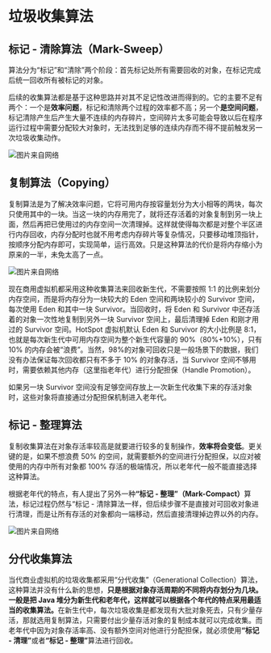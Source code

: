 # 垃圾收集算法

## 标记 - 清除算法（Mark-Sweep）

算法分为“标记”和“清除”两个阶段：首先标记处所有需要回收的对象，在标记完成后统一回收所有被标记的对象。

后续的收集算法都是基于这种思路并对其不足记性改进而得到的。它的主要不足有两个：一个是<strong>效率问题</strong>，标记和清除两个过程的效率都不高；另一个<strong>是空间问题</strong>，标记清除产生后产生大量不连续的内存碎片，空间碎片太多可能会导致以后在程序运行过程中需要分配较大对象时，无法找到足够的连续内存而不得不提前触发另一次垃圾收集动作。

![图片来自网络](https://img-blog.csdn.net/20161101212046218)

## 复制算法（Copying）

复制算法是为了解决效率问题，它将可用内存按容量划分为大小相等的两块，每次只使用其中的一块。当这一块的内存用完了，就将还存活着的对象复制到另一块上面，然后再把已使用过的内存空间一次清理掉。这样就使得每次都是对整个半区进行内存回收，内存分配时也就不用考虑内存碎片等复杂情况，只要移动堆顶指针，按顺序分配内存即可，实现简单，运行高效。只是这种算法的代价是将内存缩小为原来的一半，未免太高了一点。

![图片来自网络](https://img-blog.csdn.net/20161101224448761)

现在商用虚拟机都采用这种收集算法来回收新生代，不需要按照 1:1 的比例来划分内存空间，而是将内存分为一块较大的 Eden 空间和两块较小的 Survivor 空间，每次使用 Eden 和其中一块 Survivor。当回收时，将 Eden 和 Survivor 中还存活着的对象一次性地复制到另外一块 Survivor 空间上，最后清理掉 Eden 和刚才用过的 Survivor 空间。HotSpot 虚拟机默认 Eden 和 Survivor 的大小比例是 8:1，也就是每次新生代中可用内存空间为整个新生代容量的 90%（80%+10%），只有 10% 的内存会被“浪费”。当然，98%的对象可回收只是一般场景下的数据，我们没有办法保证每次回收都只有不多于 10% 的对象存活，当 Survivor 空间不够用时，需要依赖其他内存（这里指老年代）进行分配担保（Handle Promotion）。

如果另一块 Survivor 空间没有足够空间存放上一次新生代收集下来的存活对象时，这些对象将直接通过分配担保机制进入老年代。

## 标记 - 整理算法

复制收集算法在对象存活率较高是就要进行较多的复制操作，<strong>效率将会变低</strong>。更关键的是，如果不想浪费 50% 的空间，就需要额外的空间进行分配担保，以应对被使用的内存中所有对象都 100% 存活的极端情况，所以老年代一般不能直接选择这种算法。

根据老年代的特点，有人提出了另外一种<strong>“标记 - 整理”（Mark-Compact）</strong>算法，标记过程仍然与“标记 - 清除算法一样，但后续步骤不是直接对可回收对象进行清理，而是让所有存活的对象都向一端移动，然后直接清理掉边界以外的内存。

![图片来自网络](https://img-blog.csdn.net/20170102221609513)

## 分代收集算法

当代商业虚拟机的垃圾收集都采用“分代收集”（Generational Collection）算法，这种算法并没有什么新的思想，<strong>只是根据对象存活周期的不同将内存划分为几块。一般是把 Java 堆分为新生代和老年代，这样就可以根据各个年代的特点采用最适当的收集算法。</strong>在新生代中，每次垃圾收集是都发现有大批对象死去，只有少量存活，那就选用复制算法，只需要付出少量存活对象的复制成本就可以完成收集。而老年代中因为对象存活率高、没有额外空间对他进行分配担保，就必须使用<strong>“标记 - 清理”</strong>或者<strong>“标记 - 整理”</strong>算法进行回收。
